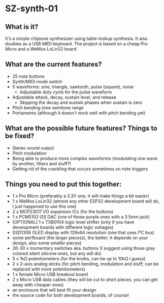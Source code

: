 # SZ-synth-01

## What is it?
It's a simple chiptune synthesizer using table-lookup synthesis. It also doubles as a USB MIDI keyboard.
The project is based on a cheap Pro Micro and a WeMos LoLin32 board.

## What are the current features?
* 25 note buttons
* Synth/MIDI mode switch
* 5 waveforms: sine, triangle, sawtooth, pulse (square), noise
  * Adjustable duty cycle for the pulse waveform
* Adjustable attack, decay, sustain level, and release
  * Skipping the decay and sustain phases when sustain is zero
* Pitch bending (one semitone range
* Portamento (although it doesn't work well with pitch bending yet)

## What are the possible future features? Things to be fixed?
* Stereo sound output
* Pitch modulation
* Being able to produce more complex waveforms (modulating one wave by another, filters and stuff?)
* Getting rid of the crackling that occurs sometimes on note triggers

## Things you need to put this together:
* 1 x Pro Micro (preferably a 3.3V one, it will make things a bit easier)
* 1 x WeMos LoLin32 (almost any other ESP32 development board will do, I just happened to use this one)
* 2 x MCP23017 I/O expansion ICs (for the buttons)
* 1 x PCM5102 I2S DAC (one of those purple ones with a 3.5mm jack)
* [OPTIONAL] 1 x TXB0104 logic level shifter (only if you have development boards with different logic voltages)
* SSD1306 OLED display with 128x64 resolution (one that uses I²C bus)
* some perfboard (the larger piece(s), the better; it depends on your design; also some smaller pieces)
* 26-30 x momentary switches aka. buttons (I suggest using those gray colored silent silicone ones, but any will do)
* 5 x 1kΩ potentiometers (for the knobs, can be up to 10kΩ i guess)
* 2 x 2-axis analog sticks (for pitch bending, modulation and stuff; can be replaced with more potentiometers)
* 1 x female Micro USB breakout board
* 2 x Micro USB data cables (they will be cut to short pieces, you can get away with cheaper ones)
* an enclosure that will best fit your design
* the source code for both development boards, of course!
